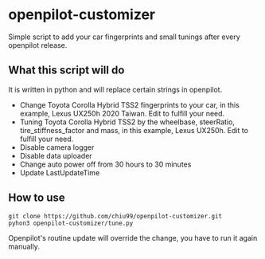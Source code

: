 # openpilot-customizer
Simple script to add your car fingerprints and small tunings after every openpilot release.
## What this script will do
It is written in python and will replace certain strings in openpilot.
* Change Toyota Corolla Hybrid TSS2 fingerprints to your car, in this example, Lexus UX250h 2020 Taiwan. Edit to fulfill your need.
* Tuning Toyota Corolla Hybrid TSS2 by the wheelbase, steerRatio, tire_stiffness_factor and mass, in this example, Lexus UX250h. Edit to fulfill your need.
* Disable camera logger
* Disable data uploader
* Change auto power off from 30 hours to 30 minutes
* Update LastUpdateTime
## How to use
    git clone https://github.com/chiu99/openpilot-customizer.git
    pyhon3 openpilot-customizer/tune.py
Openpilot's routine update will override the change, you have to run it again manually.
